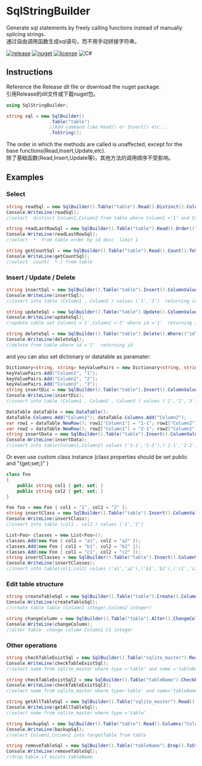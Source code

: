 # SqlStringBuilder
Generate sql statements by freely calling functions instead of manually splicing strings.     
通过自由调用函数生成sql语句，而不用手动拼接字符串。   

[![release](https://img.shields.io/static/v1?label=release&message=1.0.3&color=green&logo=github)](https://github.com/tp1415926535/SqlStringBuilder/releases) 
[![nuget](https://img.shields.io/static/v1?label=nuget&message=1.0.3&color=lightblue&logo=nuget)](https://www.nuget.org/packages/SqlStringBuilder) 
[![license](https://img.shields.io/static/v1?label=license&message=MIT&color=silver)](https://github.com/tp1415926535/SqlStringBuilder/blob/master/LICENSE) 
![C#](https://img.shields.io/github/languages/top/tp1415926535/SqlStringBuilder) 

## Instructions
Reference the Release dll file or download the nuget package.    
引用Release的dll文件或下载nuget包。     

```C#
using SqlStringBuilder;

string sql = new SqlBuilder()
                .Table("table")
                //Add command like Read() or Insert() etc... 
                .ToString();   
``` 
The order in which the methods are called is unaffected, except for the base functions(Read,Insert,Update,etc).     
除了基础函数(Read,Insert,Update等)，其他方法的调用顺序不受影响。

## Examples

### Select
```C#
string readSql = new SqlBuilder().Table("table").Read().Distinct().Columns("Column1", "Column2").Where(("Column1", "1"), ("Column2", "2")).Order(("id", false)).ToString();     
Console.WriteLine(readSql);    
//select  distinct Column1,Column2 from table where Column1 ='1' and Column2 ='2'  order by id desc     

string readLastRowSql = new SqlBuilder().Table("table").Read().Order(("id", false)).Limit(1).ToString();    
Console.WriteLine(readLastRowSql);    
//select  *  from table order by id desc  limit 1    

string getCountSql = new SqlBuilder().Table("table").Read().Count().ToString();     
Console.WriteLine(getCountSql);     
//select  count(  * ) from table    
```
### Insert / Update / Delete
```C#
string insertSql = new SqlBuilder().Table("table").Insert().ColumnValues(("Column1", "1"), ("Column2", "2")).ReturnEffectCount("id").ToString();    
Console.WriteLine(insertSql);    
//insert into table (Column1 , Column2 ) values ('1','2')  returning id    

string updateSql = new SqlBuilder().Table("table").Update().ColumnValues(("Column1", "1"), ("Column2", "2")).Where(("id", "1")).ReturnEffectCount("id").ToString();    
Console.WriteLine(updateSql);    
//update table set Column1 ='1',Column2 ='2' where id ='1'  returning id    

string deleteSql = new SqlBuilder().Table("table").Delete().Where(("id", "1")).ReturnEffectCount("id").ToString();    
Console.WriteLine(deleteSql);    
//delete from table where id ='1'  returning id    
```

and you can also set dictionary or datatable as paramater:
```C#
Dictionary<string, string> keyValuePairs = new Dictionary<string, string>();
keyValuePairs.Add("Column1", "1");
keyValuePairs.Add("Column2", "2");
keyValuePairs.Add("Column3", "3");
string insertDic = new SqlBuilder().Table("table").Insert().ColumnValues(keyValuePairs).ToString();
Console.WriteLine(insertDic);
//insert into table (Column1 , Column2 , Column3 ) values ('1','2','3') 

DataTable dataTable = new DataTable();
dataTable.Columns.Add("Column1"); dataTable.Columns.Add("Column2");
var row1 = dataTable.NewRow(); row1["Column1"] = "1-1"; row1["Column2"] = "1-2"; dataTable.Rows.Add(row1);
var row2 = dataTable.NewRow(); row2["Column1"] = "2-1"; row2["Column2"] = "2-2"; dataTable.Rows.Add(row2);
string insertData = new SqlBuilder().Table("table").Insert().ColumnValues(dataTable).ToString();
Console.WriteLine(insertData);
//insert into table(Column1,Column2) values ('1-1','1-2'),('2-1','2-2')
```

Or even use custom class instance (class properties should be set public and "{get;set;}" ) 
```C#
class Foo
{
    public string col1 { get; set; }
    public string col2 { get; set; }
}

Foo foo = new Foo { col1 = "1", col2 = "2" };
string insertClass = new SqlBuilder().Table("table").Insert().ColumnValuesFromClass(foo).ToString();
Console.WriteLine(insertClass);
//insert into table (col1 , col2 ) values ('1','2') 

List<Foo> classes = new List<Foo>();
classes.Add(new Foo { col1 = "a1", col2 = "a2" });
classes.Add(new Foo { col1 = "b1", col2 = "b2" });
classes.Add(new Foo { col1 = "c1", col2 = "c2" });
string insertClasses = new SqlBuilder().Table("table").Insert().ColumnValuesFromClasses(classes).ToString();
Console.WriteLine(insertClasses);
//insert into table(col1,col2) values ('a1','a2'),('b1','b2'),('c1','c2')
```

### Edit table structure
```C#
string createTableSql = new SqlBuilder().Table("table").Create().ColumnType(("Column1", "integer"), ("Column2", "integer")).ToString();    
Console.WriteLine(createTableSql);    
//create table table (Column1 integer,Column2 integer)    

string changeColumn = new SqlBuilder().Table("table").Alter().ChangeColumn("Column1", "C1", "integer").ToString();    
Console.WriteLine(changeColumn);    
//alter table  change column Column1 C1 integer    
```

### Other operations
```C#
string checkTableExistSql = new SqlBuilder().Table("sqlite_master").Read().Columns("name").Where(("type", "table"), ("name", "tableName")).ToString();    
Console.WriteLine(checkTableExistSql);    
//select name from sqlite_master where type ='table' and name ='tableName'     

string checkTableExistSql2 = new SqlBuilder().Table("tableName").CheckExist();
Console.WriteLine(checkTableExistSql2);
//select name from sqlite_master where type='table' and name='tableName'

string getAllTableSql = new SqlBuilder().Table("sqlite_master").Read().Columns("name").Where(("type", "table")).ToString();
Console.WriteLine(getAllTableSql);
//select name from sqlite_master where type ='table' 

string backupSql = new SqlBuilder().Table("table").Read().Columns("Column1", "Column2").Copy("targetTable").ToString();        
Console.WriteLine(backupSql);    
//select Column1,Column2 into targetTable from table

string removeTableSql = new SqlBuilder().Table("tableName").Drop().ToString();    
Console.WriteLine(removeTableSql);    
//drop table if exists tableName    
```

